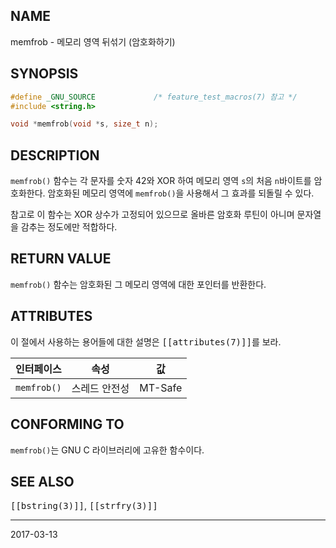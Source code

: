## NAME

memfrob - 메모리 영역 뒤섞기 (암호화하기)

## SYNOPSIS

```c
#define _GNU_SOURCE             /* feature_test_macros(7) 참고 */
#include <string.h>

void *memfrob(void *s, size_t n);
```

## DESCRIPTION

`memfrob()` 함수는 각 문자를 숫자 42와 XOR 하여 메모리 영역 `s`의 처음 `n`바이트를 암호화한다. 암호화된 메모리 영역에 `memfrob()`을 사용해서 그 효과를 되돌릴 수 있다.

참고로 이 함수는 XOR 상수가 고정되어 있으므로 올바른 암호화 루틴이 아니며 문자열을 감추는 정도에만 적합하다.

## RETURN VALUE

`memfrob()` 함수는 암호화된 그 메모리 영역에 대한 포인터를 반환한다.

## ATTRIBUTES

이 절에서 사용하는 용어들에 대한 설명은 <tt>[[attributes(7)]]</tt>를 보라.

| 인터페이스 | 속성 | 값 |
| --- | --- | --- |
| `memfrob()` | 스레드 안전성 | MT-Safe |

## CONFORMING TO

`memfrob()`는 GNU C 라이브러리에 고유한 함수이다.

## SEE ALSO

<tt>[[bstring(3)]]</tt>, <tt>[[strfry(3)]]</tt>

----

2017-03-13
